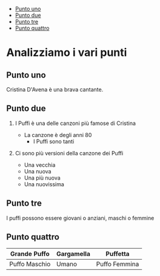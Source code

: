 
- [Punto uno](#punto-uno)
- [Punto due](#punto-due)
- [Punto tre](#punto-tre)
- [Punto quattro](#punto-quattro)




# Analizziamo i vari punti

## Punto uno

Cristina D'Avena è una brava cantante.

## Punto due

1. I Puffi è una delle canzoni più famose di Cristina

    - La canzone è degli anni 80 
      - I Puffi sono tanti


2. Ci sono più versioni della canzone dei Puffi

   - Una vecchia
   - Una nuova
   - Una più nuova
   - Una nuovissima

## Punto tre 

I puffi possono essere giovani o anziani, maschi o femmine

## Punto quattro

| Grande Puffo  | Gargamella | Puffetta |
| ------------- | ---------- | ---------|
| Puffo Maschio | Umano      | Puffo Femmina  |









